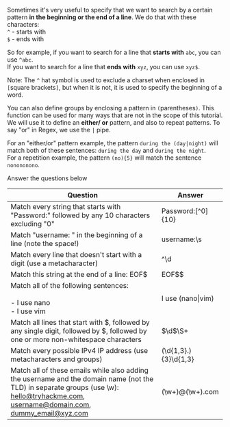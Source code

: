 Sometimes it's very useful to specify that we want to search by a certain pattern **in the beginning or the end of a line**. We do that with these characters:  
`^` - starts with  
`$` - ends with

So for example, if you want to search for a line that **starts with** `abc`, you can use `^abc`.  
If you want to search for a line that **ends with** `xyz`, you can use `xyz$`.

Note: The `^` hat symbol is used to exclude a charset when enclosed in `[`square brackets`]`, but when it is not, it is used to specify the beginning of a word.

You can also define groups by enclosing a pattern in `(`parentheses`)`. This function can be used for many ways that are not in the scope of this tutorial. We will use it to define an **either/ or** pattern, and also to repeat patterns. To say "or" in Regex, we use the `|` pipe.

For an "either/or" pattern example, the pattern `during the (day|night)` will match both of these sentences: `during the day` and `during the night`.  
For a repetition example, the pattern `(no){5}` will match the sentence `nonononono`.

Answer the questions below

| Question                                                                                                                                                                                                                                                                        | Answer                |
| ------------------------------------------------------------------------------------------------------------------------------------------------------------------------------------------------------------------------------------------------------------------------------- | --------------------- |
| Match every string that starts with "Password:" followed by any 10 characters excluding "0"                                                                                                                                                                                     | Password:[^0]{10}     |
| Match "username: " in the beginning of a line (note the space!)                                                                                                                                                                                                                 | username:\s           |
| Match every line that doesn't start with a digit (use a metacharacter)                                                                                                                                                                                                          | ^\d                   |
| Match this string at the end of a line: EOF$                                                                                                                                                                                                                                    | EOF\$$                |
| Match all of the following sentences:<br><br>- I use nano<br>- I use vim                                                                                                                                                                                                        | I use (nano\|vim)     |
| Match all lines that start with $, followed by any single digit, followed by $, followed by one or more non-whitespace characters                                                                                                                                               | \$\d\$\S+             |
| Match every possible IPv4 IP address (use metacharacters and groups)                                                                                                                                                                                                            | (\d{1,3}\.){3}\d{1,3} |
| Match all of these emails while also adding the username and the domain name (not the TLD) in separate groups (use \w): [hello@tryhackme.com](mailto:hello@tryhackme.com), [username@domain.com](mailto:username@domain.com), [dummy_email@xyz.com](mailto:dummy_email@xyz.com) | (\w+)@(\w+)\.com      |
